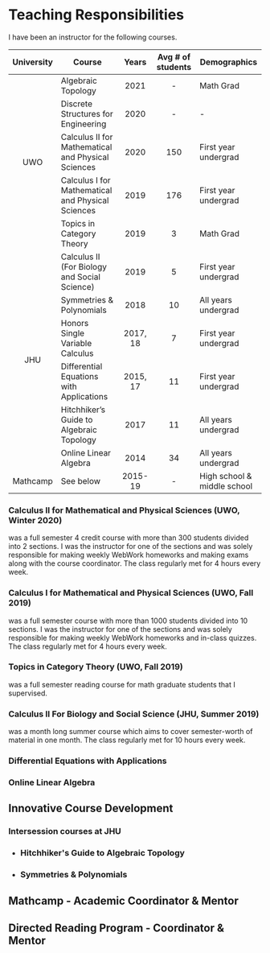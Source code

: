 Teaching Responsibilities
=========================

I have been an instructor for the following courses. 
<table>
  <thead>
    <tr class="header">
      <th style="text-align: center;">University</th>
      <th>Course</th>
      <th style="text-align: center;">Years</th>
      <th style="text-align: center;">Avg # of students</th>
      <th>Demographics</th>
    </tr>
  </thead>
  <tbody>
    <tr class="odd">
      <td style="text-align: center;" rowspan=5>UWO</td>
      <td>Algebraic Topology</td>
      <td style="text-align: center;">2021</td>
      <td style="text-align: center;">-</td>
      <td>Math Grad</td>
    </tr>
    <tr class="even">
      <!-- <td style="text-align: center;">UWO</td> -->
      <td>Discrete Structures for Engineering</td>
      <td style="text-align: center;">2020</td>
      <td style="text-align: center;">-</td>
      <td>-</td>
    </tr>
    <tr class="odd">
      <!-- <td style="text-align: center;">UWO</td> -->
      <td>Calculus II for Mathematical and Physical Sciences</td>
      <td style="text-align: center;">2020</td>
      <td style="text-align: center;">150</td>
      <td>First year undergrad</td>
    </tr>
    <tr class="even">
      <!-- <td style="text-align: center;">UWO</td> -->
      <td>Calculus I for Mathematical and Physical Sciences</td>
      <td style="text-align: center;">2019</td>
      <td style="text-align: center;">176</td>
      <td>First year undergrad</td>
    </tr>
    <tr class="odd">
      <!-- <td style="text-align: center;">UWO</td> -->
      <td>Topics in Category Theory</td>
      <td style="text-align: center;">2019</td>
      <td style="text-align: center;">3</td>
      <td>Math Grad</td>
    </tr>
    <tr class="even">
      <td style="text-align: center;" rowspan=6>JHU</td>
      <td>Calculus II (For Biology and Social Science)</td>
      <td style="text-align: center;">2019</td>
      <td style="text-align: center;">5</td>
      <td>First year undergrad</td>
    </tr>
    <tr class="odd">
      <!-- <td style="text-align: center;">JHU</td> -->
      <td>Symmetries &amp; Polynomials</td>
      <td style="text-align: center;">2018</td>
      <td style="text-align: center;">10</td>
      <td>All years undergrad</td>
    </tr>
    <tr class="even">
      <!-- <td style="text-align: center;">JHU</td> -->
      <td>Honors Single Variable Calculus</td>
      <td style="text-align: center;">2017, 18</td>
      <td style="text-align: center;">7</td>
      <td>First year undergrad</td>
    </tr>
    <tr class="odd">
      <!-- <td style="text-align: center;">JHU</td> -->
      <td>Differential Equations with Applications</td>
      <td style="text-align: center;">2015, 17</td>
      <td style="text-align: center;">11</td>
      <td>First year undergrad</td>
    </tr>
    <tr class="even">
      <!-- <td style="text-align: center;">JHU</td> -->
      <td>Hitchhiker’s Guide to Algebraic Topology</td>
      <td style="text-align: center;">2017</td>
      <td style="text-align: center;">11</td>
      <td>All years undergrad</td>
    </tr>
    <tr class="odd">
      <!-- <td style="text-align: center;">JHU</td> -->
      <td>Online Linear Algebra</td>
      <td style="text-align: center;">2014</td>
      <td style="text-align: center;">34</td>
      <td>All years undergrad</td>
    </tr>
    <tr class="even">
      <td style="text-align: center;">Mathcamp</td>
      <td>See below</td>
      <td style="text-align: center;">2015-19</td>
      <td style="text-align: center;">-</td>
      <td>High school &amp; middle school</td>
    </tr>
  </tbody>
</table>

### Calculus II for Mathematical and Physical Sciences (UWO, Winter 2020) 
was a full semester 4 credit course with more than 300 students divided into 2 sections. 
I was the instructor for one of the sections and was solely responsible for making weekly WebWork homeworks and making exams along with the course coordinator.
The class regularly met for 4 hours every week.

### Calculus I for Mathematical and Physical Sciences (UWO, Fall 2019) 
was a full semester course with more than 1000 students divided into 10 sections. 
I was the instructor for one of the sections and was solely responsible for making weekly WebWork homeworks and in-class quizzes.
The class regularly met for 4 hours every week.

### Topics in Category Theory	 (UWO, Fall 2019) 
was a full semester reading course for math graduate students that I supervised.

### Calculus II For Biology and Social Science (JHU, Summer 2019)
was a month long summer course which aims to cover semester-worth of material in one month.
The class regularly met for 10 hours every week.

### Differential Equations with Applications
### Online Linear Algebra	

## Innovative Course Development

### Intersession courses at JHU
- ### Hitchhiker's Guide to Algebraic Topology
- ### Symmetries & Polynomials

## Mathcamp - Academic Coordinator & Mentor

## Directed Reading Program - Coordinator & Mentor





